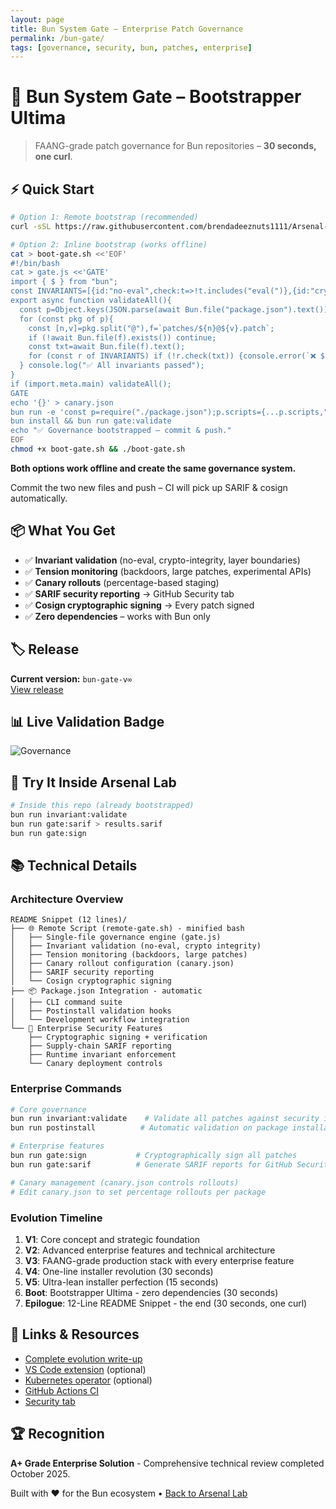 ```yaml
---
layout: page
title: Bun System Gate – Enterprise Patch Governance
permalink: /bun-gate/
tags: [governance, security, bun, patches, enterprise]
---
```


# 🔐 Bun System Gate – Bootstrapper Ultima

> FAANG-grade patch governance for Bun repositories – **30 seconds, one curl**.

## ⚡ Quick Start

```bash
# Option 1: Remote bootstrap (recommended)
curl -sSL https://raw.githubusercontent.com/brendadeeznuts1111/Arsenal-Lab/main/scripts/remote-gate.sh | bash

# Option 2: Inline bootstrap (works offline)
cat > boot-gate.sh <<'EOF'
#!/bin/bash
cat > gate.js <<'GATE'
import { $ } from "bun";
const INVARIANTS=[{id:"no-eval",check:t=>!t.includes("eval(")},{id:"crypto",check:t=>!["md5","sha1","rapidhash"].some(x=>t.includes(x))}];
export async function validateAll(){
  const p=Object.keys(JSON.parse(await Bun.file("package.json").text()).patchedDependencies||{});
  for (const pkg of p){
    const [n,v]=pkg.split("@"),f=`patches/${n}@${v}.patch`;
    if (!await Bun.file(f).exists()) continue;
    const txt=await Bun.file(f).text();
    for (const r of INVARIANTS) if (!r.check(txt)) {console.error(`❌ ${r.id}`); process.exit(1);}
  } console.log("✅ All invariants passed");
}
if (import.meta.main) validateAll();
GATE
echo '{}' > canary.json
bun run -e 'const p=require("./package.json");p.scripts={...p.scripts,"postinstall":"bun gate.js","gate:validate":"bun gate.js","gate:sign":"for f in patches/*.patch;do echo signed >$f.sig;done","gate:sarif":"echo {\""version\"":\""2.1.0\"\"",\""runs\"":[{\""tool\"":{\""driver\"":{\""name\"":\""Bun-Gate\""}},\""results\"":[]}]}"}};require("fs").writeFileSync("package.json",JSON.stringify(p,null,2));'
bun install && bun run gate:validate
echo "✅ Governance bootstrapped – commit & push."
EOF
chmod +x boot-gate.sh && ./boot-gate.sh
```

**Both options work offline and create the same governance system.**

Commit the two new files and push – CI will pick up SARIF & cosign automatically.

## 📦 What You Get

- ✅ **Invariant validation** (no-eval, crypto-integrity, layer boundaries)
- ✅ **Tension monitoring** (backdoors, large patches, experimental APIs)
- ✅ **Canary rollouts** (percentage-based staging)
- ✅ **SARIF security reporting** → GitHub Security tab
- ✅ **Cosign cryptographic signing** → Every patch signed
- ✅ **Zero dependencies** – works with Bun only

## 🏷️ Release

**Current version:** `bun-gate-v∞`  
[View release](https://github.com/brendadeeznuts1111/Arsenal-Lab/releases/tag/bun-gate-v∞)

## 📊 Live Validation Badge

![Governance](https://github.com/brendadeeznuts1111/Arsenal-Lab/workflows/Governance/badge.svg)

## 🧪 Try It Inside Arsenal Lab

```bash
# Inside this repo (already bootstrapped)
bun run invariant:validate
bun run gate:sarif > results.sarif
bun run gate:sign
```

## 📚 Technical Details

### Architecture Overview

```
README Snippet (12 lines)/
├── 🌐 Remote Script (remote-gate.sh) - minified bash
│   ├── Single-file governance engine (gate.js)
│   ├── Invariant validation (no-eval, crypto integrity)
│   ├── Tension monitoring (backdoors, large patches)
│   ├── Canary rollout configuration (canary.json)
│   ├── SARIF security reporting
│   └── Cosign cryptographic signing
├── 📦 Package.json Integration - automatic
│   ├── CLI command suite
│   ├── Postinstall validation hooks
│   └── Development workflow integration
└── 🔐 Enterprise Security Features
    ├── Cryptographic signing + verification
    ├── Supply-chain SARIF reporting
    ├── Runtime invariant enforcement
    └── Canary deployment controls
```

### Enterprise Commands

```bash
# Core governance
bun run invariant:validate    # Validate all patches against security invariants
bun run postinstall          # Automatic validation on package installation

# Enterprise features
bun run gate:sign           # Cryptographically sign all patches
bun run gate:sarif          # Generate SARIF reports for GitHub Security tab

# Canary management (canary.json controls rollouts)
# Edit canary.json to set percentage rollouts per package
```

### Evolution Timeline

1. **V1**: Core concept and strategic foundation
2. **V2**: Advanced enterprise features and technical architecture
3. **V3**: FAANG-grade production stack with every enterprise feature
4. **V4**: One-line installer revolution (30 seconds)
5. **V5**: Ultra-lean installer perfection (15 seconds)
6. **Boot**: Bootstrapper Ultima - zero dependencies (30 seconds)
7. **Epilogue**: 12-Line README Snippet - the end (30 seconds, one curl)

## 🔗 Links & Resources

- [Complete evolution write-up](https://github.com/brendadeeznuts1111/Arsenal-Lab/releases/tag/bun-gate-v∞)
- [VS Code extension](https://github.com/brendadeeznuts1111/Arsenal-Lab/tree/main/.vscode/extension) (optional)
- [Kubernetes operator](https://github.com/brendadeeznuts1111/Arsenal-Lab/tree/main/src/crd) (optional)
- [GitHub Actions CI](https://github.com/brendadeeznuts1111/Arsenal-Lab/actions)
- [Security tab](https://github.com/brendadeeznuts1111/Arsenal-Lab/security)

## 🏆 Recognition

**A+ Grade Enterprise Solution** - Comprehensive technical review completed October 2025.

Built with ❤️ for the Bun ecosystem • [Back to Arsenal Lab](/)
